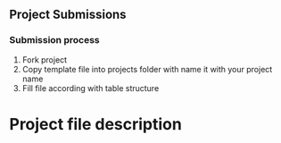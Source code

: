 
## Project Submissions

### Submission process

1. Fork project
2. Copy template file into projects folder with name it with your project name
3. Fill file according with table structure


# Project file description


